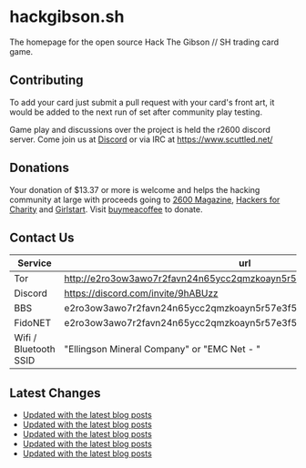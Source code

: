 # hackgibson.sh
The homepage for the open source Hack The Gibson // SH trading card game.


## Contributing

To add your card just submit a pull request with your card's front art, it would be added to the next run of set after community play testing.

Game play and discussions over the project is held the r2600 discord server. Come join us at [Discord](https://discord.com/invite/9hABUzz) or via IRC at https://www.scuttled.net/


## Donations

Your donation of $13.37 or more is welcome and helps the hacking community at large with proceeds going to [2600 Magazine](https://2600.com/), [Hackers for Charity](https://hackersforcharity.org) and [Girlstart](https://girlstart.org).  Visit [buymeacoffee](https://www.buymeacoffee.com/hackgibson.sh) to donate.


## Contact Us

Service | url
-|-
Tor | http://e2ro3ow3awo7r2favn24n65ycc2qmzkoayn5r57e3f56nvjwdcgg32ad.onion
Discord | https://discord.com/invite/9hABUzz
BBS | e2ro3ow3awo7r2favn24n65ycc2qmzkoayn5r57e3f56nvjwdcgg32ad.onion:23
FidoNET | e2ro3ow3awo7r2favn24n65ycc2qmzkoayn5r57e3f56nvjwdcgg32ad.onion:24554
Wifi / Bluetooth SSID | "Ellingson Mineral Company" or "EMC Net - <fidonet address>"

## Latest Changes
<!-- BLOG-POST-LIST:START -->
- [Updated with the latest blog posts](https://github.com/DFW2600/hackgibson.sh/commit/3fc874ed4d9e1e61abdd4e66bb1dd613aaec608e)
- [Updated with the latest blog posts](https://github.com/DFW2600/hackgibson.sh/commit/bc9d60751c4d59e95e69c0fc4199632517619a4a)
- [Updated with the latest blog posts](https://github.com/DFW2600/hackgibson.sh/commit/5d054da914a5302918352270a7bc62781ef3f3dd)
- [Updated with the latest blog posts](https://github.com/DFW2600/hackgibson.sh/commit/1ee59b0b689b179bf7473f2f64b10ff3ff86fd35)
- [Updated with the latest blog posts](https://github.com/DFW2600/hackgibson.sh/commit/5a89dc4a49f090863126b4cb1915b2eed78b4099)
<!-- BLOG-POST-LIST:END -->

